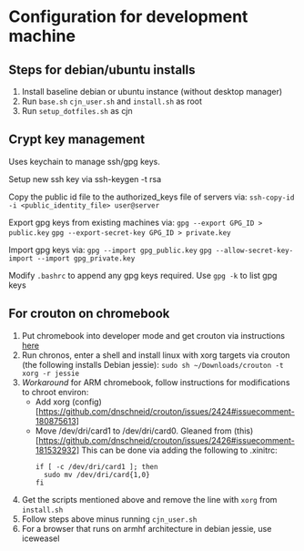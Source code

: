 # Configuration for development machine

## Steps for debian/ubuntu installs

1.  Install baseline debian or ubuntu instance (without desktop manager)
2.  Run ```base.sh``` ```cjn_user.sh``` and ```install.sh``` as root 
3.  Run ```setup_dotfiles.sh``` as cjn

## Crypt key management

Uses keychain to manage ssh/gpg keys.  

Setup new ssh key via ssh-keygen -t rsa

Copy the public id file to the authorized_keys file of servers via:
```ssh-copy-id -i <public_identity_file> user@server```

Export gpg keys from existing machines via:
```gpg --export GPG_ID > public.key```
```gpg --export-secret-key GPG_ID > private.key```

Import gpg keys via:
```gpg --import gpg_public.key```
```gpg --allow-secret-key-import --import gpg_private.key```

Modify ```.bashrc``` to append any gpg keys required.
Use ```gpg -k``` to list gpg keys

## For crouton on chromebook

1.  Put chromebook into developer mode and get crouton via instructions [here](https://github.com/dnschneid/crouton)
2.  Run chronos, enter a shell and install linux with xorg targets via crouton (the following installs Debian jessie):  ```sudo sh ~/Downloads/crouton -t xorg -r jessie```
3.  *Workaround* for ARM chromebook, follow instructions for modifications to chroot environ:
    - Add xorg (config)[https://github.com/dnschneid/crouton/issues/2424#issuecomment-180875613]
    - Move /dev/dri/card1 to /dev/dri/card0.  Gleaned from (this)[https://github.com/dnschneid/crouton/issues/2426#issuecomment-181532932]
      This can be done via adding the following to .xinitrc:
      ```
      if [ -c /dev/dri/card1 ]; then
        sudo mv /dev/dri/card{1,0}
      fi
      ```
4.  Get the scripts mentioned above and remove the line with ```xorg``` from ```install.sh```
5.  Follow steps above minus running ```cjn_user.sh```
6.  For a browser that runs on armhf architecture in debian jessie, use iceweasel
